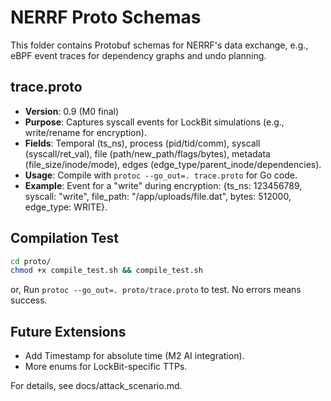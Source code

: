 # NERRF Proto Schemas

This folder contains Protobuf schemas for NERRF's data exchange, e.g., eBPF event traces for dependency graphs and undo planning.

## trace.proto

- **Version**: 0.9 (M0 final)
- **Purpose**: Captures syscall events for LockBit simulations (e.g., write/rename for encryption).
- **Fields**: Temporal (ts_ns), process (pid/tid/comm), syscall (syscall/ret_val), file (path/new_path/flags/bytes), metadata (file_size/inode/mode), edges (edge_type/parent_inode/dependencies).
- **Usage**: Compile with `protoc --go_out=. trace.proto` for Go code.
- **Example**: Event for a "write" during encryption: {ts_ns: 123456789, syscall: "write", file_path: "/app/uploads/file.dat", bytes: 512000, edge_type: WRITE}.

## Compilation Test

```bash
cd proto/
chmod +x compile_test.sh && compile_test.sh

```

or, Run `protoc --go_out=. proto/trace.proto` to test. No errors means success.

## Future Extensions

- Add Timestamp for absolute time (M2 AI integration).
- More enums for LockBit-specific TTPs.

For details, see docs/attack_scenario.md.
